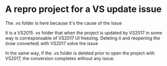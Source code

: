 # A repro project for a VS update issue
The .vs folder is here because it's the cause of the issue

It is a VS2015 .vs folder that when the project is updated by VS2017 in some way is corresponsable of VS2017 UI freezing.
Deleting it and reopening the (now converted) with VS2017 solve the issue

In the same way, if the .vs folder is deleted prior to open the project with VS2017, the conversion completes without any issue.
